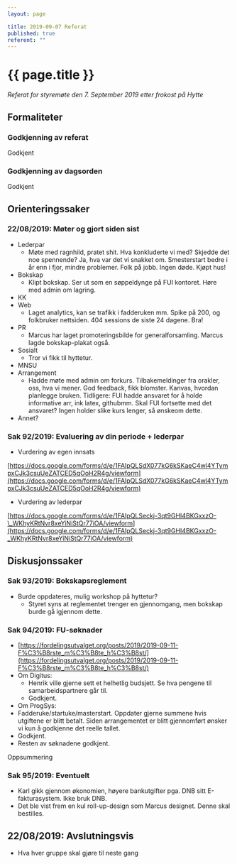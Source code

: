 ```yaml
---
layout: page

title: 2019-09-07 Referat
published: true
referent: ""
---
```


# {{ page.title }}

_Referat for styremøte den 7. September 2019 etter frokost på Hytte_

## Formaliteter

### Godkjenning av referat

Godkjent

### Godkjenning av dagsorden
Godkjent

## Orienteringssaker

### 22/08/2019: Møter og gjort siden sist

- Lederpar
  - Møte med ragnhild, pratet shit. Hva konkluderte vi med? Skjedde det noe spennende? Ja, hva var det vi snakket om. Smesterstart bedre i år enn i fjor, mindre problemer. Folk på jobb. Ingen døde. Kjøpt hus!
- Bokskap
  - Klipt bokskap. Ser ut som en søppeldynge på FUI kontoret. Høre med admin om lagring.
- KK
- Web
  - Laget analytics, kan se trafikk i fadderuken mm. Spike på 200, og folkbruker nettsiden. 404 sessions de siste 24 dagene. Bra!
- PR
  - Marcus har laget promoteringsbilde for generalforsamling. Marcus lagde bokskap-plakat også.
- Sosialt
  - Tror vi fikk til hyttetur.
- MNSU
- Arrangement
  - Hadde møte med admin om forkurs. Tilbakemeldinger fra orakler, oss, hva vi mener. God feedback, fikk blomster. Kanvas, hvordan planlegge bruken. Tidligere: FUI hadde ansvaret for å holde informative arr, ink latex, githubmm. Skal FUI fortsette med det ansvaret? Ingen holder slike kurs lenger, så ønskeom dette.
- Annet?

### Sak 92/2019:  Evaluering av din periode + lederpar

- Vurdering av egen innsats

[https://docs.google.com/forms/d/e/1FAIpQLSdX077kG6kSKaeC4wl4YTympxCJk3csuUeZATCED5qOoH2R4g/viewform](https://docs.google.com/forms/d/e/1FAIpQLSdX077kG6kSKaeC4wl4YTympxCJk3csuUeZATCED5qOoH2R4g/viewform)

- Vurdering av lederpar

[https://docs.google.com/forms/d/e/1FAIpQLSeckj-3qt9GHI4BKGxxzO-\_WKhyKRtNvr8xeYiNiStQr77iOA/viewform](https://docs.google.com/forms/d/e/1FAIpQLSeckj-3qt9GHI4BKGxxzO-_WKhyKRtNvr8xeYiNiStQr77iOA/viewform)

## Diskusjonssaker

### Sak 93/2019:  Bokskapsreglement

- Burde oppdateres, mulig workshop på hyttetur?
  - Styret syns at reglementet trenger en gjennomgang, men bokskap burde gå igjennom dette.

### Sak 94/2019:  FU-søknader

- [https://fordelingsutvalget.org/posts/2019/2019-09-11-F%C3%B8rste_m%C3%B8te_h%C3%B8st/](https://fordelingsutvalget.org/posts/2019/2019-09-11-F%C3%B8rste_m%C3%B8te_h%C3%B8st/)
- Om Digitus:
  - Henrik ville gjerne sett et helhetlig budsjett. Se hva pengene til samarbeidspartnere går til.
  - Godkjent.
-  Om ProgSys:
  - Fadderuke/startuke/masterstart. Oppdater gjerne summene hvis utgiftene er blitt betalt. Siden arrangementet er blitt gjennomført ønsker vi kun å godkjenne det reelle tallet.
  - Godkjent.
- Resten av søknadene godkjent.

Oppsummering

### Sak 95/2019: Eventuelt

- Karl gikk gjennom økonomien, høyere bankutgifter pga. DNB sitt E-fakturasystem. Ikke bruk DNB.
- Det ble vist frem en kul roll-up-design som Marcus designet. Denne skal bestilles.

## 22/08/2019: Avslutningsvis

- Hva hver gruppe skal gjøre til neste gang
